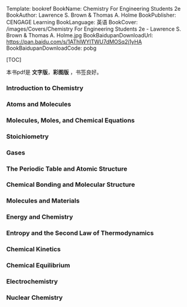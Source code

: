 Template: bookref
BookName: Chemistry For Engineering Students 2e
BookAuthor: Lawrence S. Brown & Thomas A. Holme
BookPublisher: CENGAGE Learning
BookLanguage: 英语
BookCover: /images/Covers/Chemistry For Engineering Students 2e - Lawrence S. Brown & Thomas A. Holme.jpg
BookBaidupanDownloadUrl: https://pan.baidu.com/s/1AThlWYlTWU7dMOSq2j1yHA 
BookBaidupanDownloadCode: pobg

[TOC]

本书pdf是 **文字版**，**彩图版** ，书签良好。

### Introduction to Chemistry

### Atoms and Molecules

### Molecules, Moles, and Chemical Equations 

### Stoichiometry 

### Gases 

### The Periodic Table and Atomic Structure 

### Chemical Bonding and Molecular Structure 


### Molecules and Materials 

### Energy and Chemistry 

### Entropy and the Second Law of Thermodynamics 

### Chemical Kinetics 

### Chemical Equilibrium 

### Electrochemistry 

### Nuclear Chemistry 
